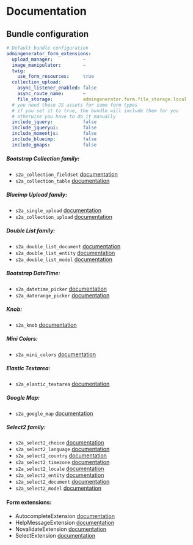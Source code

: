 # Documentation

## Bundle configuration

```yaml
# Default bundle configuration
admingenerator_form_extensions:
  upload_manager:           ~
  image_manipulator:        ~
  twig:
    use_form_resources:     true
  collection_upload:
    async_listener_enabled: false
    async_route_name:       ~
    file_storage:           admingenerator.form.file_storage.local
  # you need these JS assets for some form types
  # if you set it to true, the bundle will include them for you
  # otherwise you have to do it manually
  include_jquery:           false
  include_jqueryui:         false
  include_momentjs:         false
  include_blueimp:          false 
  include_gmaps:            false
```

##### Bootstrap Collection family: 

* `s2a_collection_fieldset` [documentation](bootstrap-collection/overview.md)
* `s2a_collection_table` [documentation](bootstrap-collection/overview.md)

##### Blueimp Upload family: 

* `s2a_single_upload` [documentation](single-upload/overview.md)
* `s2a_collection_upload` [documentation](collection-upload/overview.md)

##### Double List family: 

* `s2a_double_list_document` [documentation](double-list/overview.md)
* `s2a_double_list_entity` [documentation](double-list/overview.md)
* `s2a_double_list_model` [documentation](double-list/overview.md)

##### Bootstrap DateTime:

* `s2a_datetime_picker` [documentation](datetime-picker/overview.md)
* `s2a_daterange_picker` [documentation](daterange-picker/overview.md)

##### Knob:

* `s2a_knob` [documentation](knob/overview.md)

##### Mini Colors:

* `s2a_mini_colors` [documentation](mini-colors/overview.md)

##### Elastic Textarea:

* `s2a_elastic_textarea` [documentation](elastic-textarea/overview.md)

##### Google Map:

* `s2a_google_map` [documentation](google-map/overview.md)

##### Select2 family:

* `s2a_select2_choice` [documentation](select2/overview.md)
* `s2a_select2_language` [documentation](select2/overview.md)
* `s2a_select2_country` [documentation](select2/overview.md)
* `s2a_select2_timezone` [documentation](select2/overview.md)
* `s2a_select2_locale` [documentation](select2/overview.md)
* `s2a_select2_entity` [documentation](select2/overview.md)
* `s2a_select2_document` [documentation](select2/overview.md)
* `s2a_select2_model` [documentation](select2/overview.md)

#### Form extensions:

* AutocompleteExtension [documentation](autocomplete-extension/overview.md)
* HelpMessageExtension [documentation](help-message-extension/overview.md)
* NovalidateExtension [documentation](novalidate-extension/overview.md)
* SelectExtension [documentation](select-extension/overview.md)

